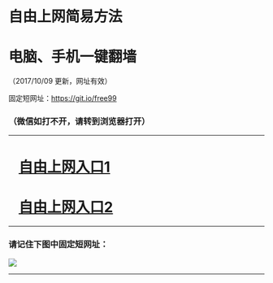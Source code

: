 ﻿# 自由上网简易方法

# 电脑、手机一键翻墙

（2017/10/09 更新，网址有效）

固定短网址：https://git.io/free99

### （微信如打不开，请转到浏览器打开）


***





# &nbsp;&nbsp; <a href="http://ft574321395.fwq-tz-1001.info/fwqtz01.html?t=100900130896 " target="_blank">自由上网入口1</a>
# &nbsp;&nbsp; <a href="http://ft3078014720.fwq-tz-1002.info/fwqtz02.html?t=100900113617 " target="_blank">自由上网入口2</a>
***

### 请记住下图中固定短网址：

<img src="https://s3-us-west-2.amazonaws.com/fwq-1001/yjfq-20170905okok.png" /> 


***

